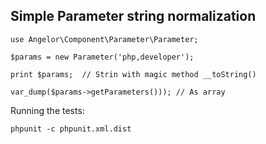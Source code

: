 Simple Parameter string normalization
-------------------------------------

    use Angelor\Component\Parameter\Parameter;

    $params = new Parameter('php,developer');

    print $params;  // Strin with magic method __toString()

    var_dump($params->getParameters())); // As array

Running the tests:


    phpunit -c phpunit.xml.dist